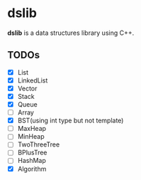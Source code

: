 # dslib
**dslib** is a data structures library using C++.

## TODOs
- [x] List
- [x] LinkedList
- [x] Vector
- [x] Stack
- [x] Queue
- [ ] Array
- [x] BST(using int type but not template)
- [ ] MaxHeap
- [ ] MinHeap
- [ ] TwoThreeTree
- [ ] BPlusTree
- [ ] HashMap
- [x] Algorithm